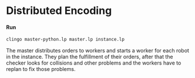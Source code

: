 # Distributed Encoding

#### Run

```sh
clingo master-python.lp master.lp instance.lp
```

The master distributes orders to workers and starts a worker for each robot in the instance. They plan the fulfillment of their orders, after that the checker looks for collisions and other problems and the workers have to replan to fix those problems.
